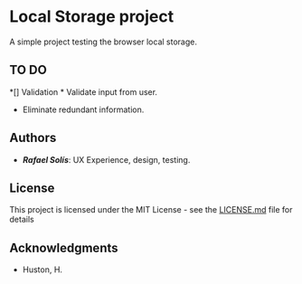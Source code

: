 ﻿# Local Storage project

A simple project testing the browser local storage. 

## TO DO
*[] Validation
    * Validate input from user. 
* Eliminate redundant information. 


 ## Authors
 * ___Rafael Solís___: UX Experience, design, testing.

 ## License
 This project is licensed under the MIT License - see the [LICENSE.md](LICENSE.md) file for details

 ## Acknowledgments

* Huston, H. 